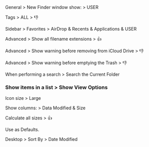 General > New Finder window show: > USER

Tags > ALL > :thumbsdown:

Sidebar > Favorites > AirDrop & Recents & Applications & USER

Advanced > Show all filename extensions > :thumbsup:

Advanced > Show warning before removing from iCloud Drive > :thumbsdown:

Advanced > Show warning before emptying the Trash > :thumbsdown:

When performing a search > Search the Current Folder

### Show items in a list > Show View Options

Icon size > Large

Show columns: > Data Modified & Size

Calculate all sizes > :thumbsup:

Use as Defaults.

Desktop > Sort By > Date Modified
